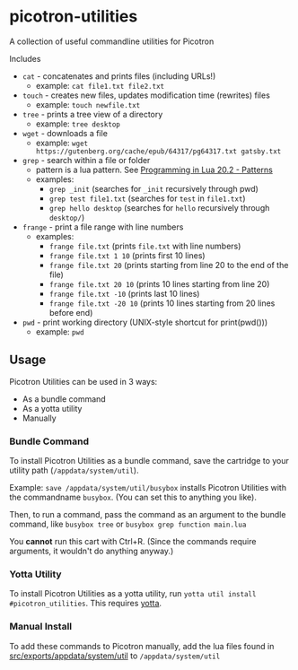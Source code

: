 # picotron-utilities

A collection of useful commandline utilities for Picotron

Includes

* `cat` - concatenates and prints files (including URLs!)
    * example: `cat file1.txt file2.txt`
* `touch` - creates new files, updates modification time (rewrites) files
    * example: `touch newfile.txt`
* `tree` - prints a tree view of a directory
    * example: `tree desktop`
* `wget` - downloads a file
    * example: `wget https://gutenberg.org/cache/epub/64317/pg64317.txt gatsby.txt`
* `grep` - search within a file or folder
    * pattern is a lua pattern. See [Programming in Lua 20.2 - Patterns](https://www.lua.org/pil/20.2.html)
    * examples:
        * `grep _init` (searches for `_init` recursively through pwd)
        * `grep test file1.txt` (searches for `test` in `file1.txt`)
        * `grep hello desktop` (searches for `hello` recursively through `desktop/`)
* `frange` - print a file range with line numbers
    * examples:
        * `frange file.txt` (prints `file.txt` with line numbers)
        * `frange file.txt 1 10` (prints first 10 lines)
        * `frange file.txt 20` (prints starting from line 20 to the end of the file)
        * `frange file.txt 20 10` (prints 10 lines starting from line 20)
        * `frange file.txt -10` (prints last 10 lines)
        * `frange file.txt -20 10` (prints 10 lines starting from 20 lines before end)
* `pwd` - print working directory (UNIX-style shortcut for print(pwd()))
    * example: `pwd`

## Usage

Picotron Utilities can be used in 3 ways:
* As a bundle command
* As a yotta utility
* Manually

### Bundle Command

To install Picotron Utilities as a bundle command, save the cartridge to your utility path (`/appdata/system/util`).

Example: `save /appdata/system/util/busybox` installs Picotron Utilities with the commandname `busybox`. (You can set this to anything you like).

Then, to run a command, pass the command as an argument to the bundle command, like `busybox tree` or `busybox grep function main.lua`

You **cannot** run this cart with Ctrl+R. (Since the commands require arguments, it wouldn't do anything anyway.)


### Yotta Utility

To install Picotron Utilities as a yotta utility, run `yotta util install #picotron_utilities`. This requires [yotta](https://www.lexaloffle.com/bbs/?tid=140833).

### Manual Install

To add these commands to Picotron manually, add the lua files found in [src/exports/appdata/system/util](https://github.com/Rayquaza01/picotron-utilities/tree/main/src/exports/appdata/system/util) to `/appdata/system/util`

